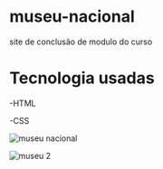 # museu-nacional
 site de conclusão de modulo do curso
 
 <h1>Tecnologia usadas</h1>
 <p>-HTML</p>
 <p>-CSS</p>
 </hr>
 
 ![museu nacional ](https://user-images.githubusercontent.com/85197556/161086694-b7282ed3-4fd9-49ca-824e-808dc1b7933a.png)
 
 </hr>
 
 ![museu 2](https://user-images.githubusercontent.com/85197556/161087051-9617b274-be9d-41af-adc4-1eaebc07e68d.png)
